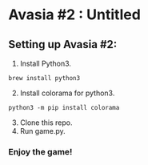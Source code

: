 # Avasia #2 : Untitled

## Setting up Avasia #2:
1. Install Python3.
```terminal
brew install python3
```
2. Install colorama for python3.
```terminal
python3 -m pip install colorama
```
3. Clone this repo.
4. Run game.py.

### Enjoy the game!

